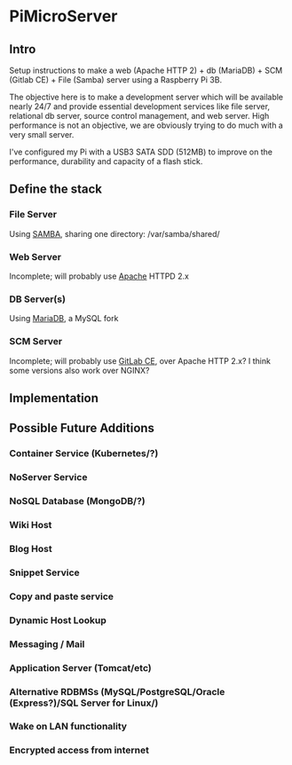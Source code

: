 # PiMicroServer

## Intro
Setup instructions to make a web (Apache HTTP 2) + db (MariaDB) + SCM (Gitlab CE) + File (Samba) server using a Raspberry Pi 3B.

The objective here is to make a development server which will be available nearly 24/7 and provide essential development services like file server, relational db server, source control management, and web server.  High performance is not an objective, we are obviously trying to do much with a very small server.

I've configured my Pi with a USB3 SATA SDD (512MB) to improve on the performance, durability and capacity of a flash stick.


## Define the stack
### File Server
Using [SAMBA](SambaService.md), sharing one directory: /var/samba/shared/
### Web Server
Incomplete; will probably use [Apache](ApacheHTTPServer.md) HTTPD 2.x
### DB Server(s)
Using [MariaDB](MariaDBService.md), a MySQL fork
### SCM Server
Incomplete; will probably use [GitLab CE](GitLabService.md), over Apache HTTP 2.x?  I think some versions also work over NGINX?

## Implementation

## Possible Future Additions
### Container Service (Kubernetes/?)
### NoServer Service
### NoSQL Database (MongoDB/?)
### Wiki Host
### Blog Host
### Snippet Service
### Copy and paste service
### Dynamic Host Lookup
### Messaging / Mail
### Application Server (Tomcat/etc)
### Alternative RDBMSs (MySQL/PostgreSQL/Oracle (Express?)/SQL Server for Linux/)
### Wake on LAN functionality
### Encrypted access from internet
